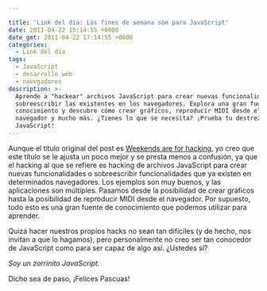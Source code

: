 ```yaml
---

title: 'Link del día: Los fines de semana son para JavaScript'
date: 2011-04-22 15:14:55 +0000
date_gmt: 2011-04-22 17:14:55 +0000
categories:
  - Link del día
tags:
  - JavaScript
  - desarrollo web
  - navegadores
description: >-
  Aprende a "hackear" archivos JavaScript para crear nuevas funcionalidades o
  sobreescribir las existentes en los navegadores. Explora una gran fuente de
  conocimiento y descubre cómo crear gráficos, reproducir MIDI desde el
  navegador y mucho más. ¿Tienes lo que se necesita? ¡Prueba tu destreza con
  JavaScript!
---
```




Aunque el título original del post es [Weekends are for hacking](http://blog.nowjs.com/weekends-are-for-hacking-heres-some-un-cruddy), yo creo que este título se le ajusta un poco mejor y se presta menos a confusión, ya que el hacking al que se refiere es hacking de archivos JavaScript para crear nuevas funcionalidades o sobreescribir funcionalidades que ya existen en determinados navegadores. Los ejemplos son muy buenos, y las aplicaciones son múltiples. Pasamos desde la posibilidad de crear gráficos hasta la posibilidad de reproducir MIDI desde el navegador. Por supuesto, todo esto es una gran fuente de conocimiento que podemos utilizar para aprender.

Quizá hacer nuestros propios hacks no sean tan difíciles (y de hecho, nos invitan a que lo hagamos), pero personalmente no creo ser tan conocedor de JavaScript como para ser capaz de algo así.  ¿Ustedes sí?

_Soy un zorrinito JavaScript._

Dicho sea de paso, ¡Felices Pascuas!
